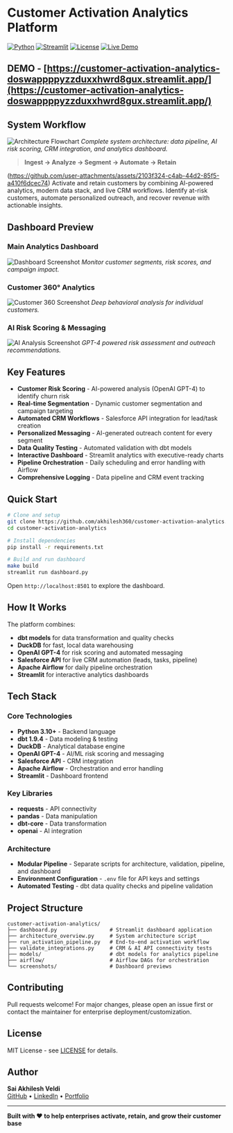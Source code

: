 
# Customer Activation Analytics Platform

[![Python](https://img.shields.io/badge/Python-3.10+-blue.svg)](https://www.python.org/downloads/)
[![Streamlit](https://img.shields.io/badge/Streamlit-1.28+-red.svg)](https://streamlit.io/)
[![License](https://img.shields.io/badge/License-MIT-green.svg)](LICENSE)
[![Live Demo](https://img.shields.io/badge/Live%20Demo-Streamlit-FF4B4B.svg)](https://customer-activation-analytics-doswappppyzzduxxhwrd8gux.streamlit.app/)

## DEMO - **[https://customer-activation-analytics-doswappppyzzduxxhwrd8gux.streamlit.app/](https://customer-activation-analytics-doswappppyzzduxxhwrd8gux.streamlit.app/)**

## System Workflow

![Architecture Flowchart](https://github.com/user-attachments/assets/826c12e6-19df-43ce-a087-6034a62f4184)
*Complete system architecture: data pipeline, AI risk scoring, CRM integration, and analytics dashboard.*

> **Ingest → Analyze → Segment → Automate → Retain**


(https://github.com/user-attachments/assets/2103f324-c4ab-44d2-85f5-a410f6dcec74)
Activate and retain customers by combining AI-powered analytics, modern data stack, and live CRM workflows. Identify at-risk customers, automate personalized outreach, and recover revenue with actionable insights.

## Dashboard Preview

### Main Analytics Dashboard
![Dashboard Screenshot](https://github.com/user-attachments/assets/1059414a-4d24-4eec-abde-026ff2703840)
*Monitor customer segments, risk scores, and campaign impact.*

### Customer 360° Analytics  
![Customer 360 Screenshot](https://github.com/user-attachments/assets/12c492e1-c2ea-49b9-911b-a5c56b18a335)
*Deep behavioral analysis for individual customers.*

### AI Risk Scoring & Messaging
![AI Analysis Screenshot](https://github.com/user-attachments/assets/3f43f08a-b163-4940-9722-2bc73bc8c34a)
*GPT-4 powered risk assessment and outreach recommendations.*

## Key Features

- **Customer Risk Scoring** - AI-powered analysis (OpenAI GPT-4) to identify churn risk
- **Real-time Segmentation** - Dynamic customer segmentation and campaign targeting
- **Automated CRM Workflows** - Salesforce API integration for lead/task creation
- **Personalized Messaging** - AI-generated outreach content for every segment
- **Data Quality Testing** - Automated validation with dbt models
- **Interactive Dashboard** - Streamlit analytics with executive-ready charts
- **Pipeline Orchestration** - Daily scheduling and error handling with Airflow
- **Comprehensive Logging** - Data pipeline and CRM event tracking

## Quick Start

```bash
# Clone and setup
git clone https://github.com/akhilesh360/customer-activation-analytics.git
cd customer-activation-analytics

# Install dependencies
pip install -r requirements.txt

# Build and run dashboard
make build
streamlit run dashboard.py
```

Open `http://localhost:8501` to explore the dashboard.

## How It Works

The platform combines:
- **dbt models** for data transformation and quality checks
- **DuckDB** for fast, local data warehousing
- **OpenAI GPT-4** for risk scoring and automated messaging
- **Salesforce API** for live CRM automation (leads, tasks, pipeline)
- **Apache Airflow** for daily pipeline orchestration
- **Streamlit** for interactive analytics dashboards

## Tech Stack

### Core Technologies
- **Python 3.10+** - Backend language
- **dbt 1.9.4** - Data modeling & testing
- **DuckDB** - Analytical database engine
- **OpenAI GPT-4** - AI/ML risk scoring and messaging
- **Salesforce API** - CRM integration
- **Apache Airflow** - Orchestration and error handling
- **Streamlit** - Dashboard frontend

### Key Libraries
- **requests** - API connectivity
- **pandas** - Data manipulation
- **dbt-core** - Data transformation
- **openai** - AI integration

### Architecture
- **Modular Pipeline** - Separate scripts for architecture, validation, pipeline, and dashboard
- **Environment Configuration** - `.env` file for API keys and settings
- **Automated Testing** - dbt data quality checks and pipeline validation

## Project Structure

```
customer-activation-analytics/
├── dashboard.py                 # Streamlit dashboard application
├── architecture_overview.py     # System architecture script
├── run_activation_pipeline.py   # End-to-end activation workflow
├── validate_integrations.py     # CRM & AI API connectivity tests
├── models/                      # dbt models for analytics pipeline
├── airflow/                     # Airflow DAGs for orchestration
└── screenshots/                 # Dashboard previews
```

## Contributing

Pull requests welcome! For major changes, please open an issue first or contact the maintainer for enterprise deployment/customization.

## License

MIT License - see [LICENSE](LICENSE) for details.

## Author

**Sai Akhilesh Veldi**  
[GitHub](https://github.com/akhilesh360) • [LinkedIn](https://www.linkedin.com/in/saiakhileshveldi/) • [Portfolio](https://akhilesh360.github.io/SAIPORTFOLIO/)

---

**Built with ❤️ to help enterprises activate, retain, and grow their customer base**


